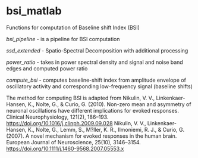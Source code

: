 # bsi_matlab
Functions for computation of Baseline shift Index (BSI)

*bsi_pipeline* - is a pipeline for BSI computation

*ssd_extended* - Spatio-Spectral Decomposition with additional processing

*power_ratio* - takes in power spectral density and signal and noise band edges and computed power ratio

*compute_bsi* - computes baseline-shift index from amplitude envelope of oscillatory activity and corresponding low-frequency signal (baseline shifts)

The method for computing BSI is adapted from 
Nikulin, V. V., Linkenkaer-Hansen, K., Nolte, G., & Curio, G. (2010). 
Non-zero mean and asymmetry of neuronal oscillations have different implications for evoked responses. Clinical Neurophysiology, 121(2), 186–193. 
https://doi.org/10.1016/j.clinph.2009.09.028
Nikulin, V. V., Linkenkaer-Hansen, K., Nolte, G., Lemm, S., M?ller, K. R., Ilmoniemi, R. J., & Curio, G. (2007). 
A novel mechanism for evoked responses in the human brain. European Journal of Neuroscience, 25(10), 3146–3154. 
https://doi.org/10.1111/j.1460-9568.2007.05553.x
